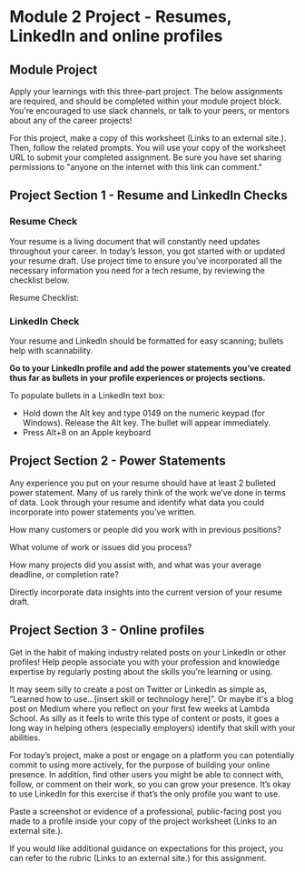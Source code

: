 # Module 2 Project - Resumes, LinkedIn and online profiles

## Module Project

Apply your learnings with this three-part project. The below assignments are required, and should be completed within your module project block. You're encouraged to use slack channels, or talk to your peers, or mentors about any of the career projects!

For this project, make a copy of this worksheet (Links to an external site.). Then, follow the related prompts. You will use your copy of the worksheet URL to submit your completed assignment. Be sure you have set sharing permissions to "anyone on the internet with this link can comment."

## Project Section 1 - Resume and LinkedIn Checks

### Resume Check

Your resume is a living document that will constantly need updates throughout your career. In today’s lesson, you got started with or updated your resume draft. Use project time to ensure you’ve incorporated all the necessary information you need for a tech resume, by reviewing the checklist below.

Resume Checklist:

### LinkedIn Check

Your resume and LinkedIn should be formatted for easy scanning; bullets help with scannability.

**Go to your LinkedIn profile and add the power statements you’ve created thus far as bullets in your profile experiences or projects sections.**

To populate bullets in a LinkedIn text box:

- Hold down the Alt key and type 0149 on the numeric keypad (for Windows). Release the Alt key. The bullet will appear immediately.
- Press Alt+8 on an Apple keyboard

## Project Section 2 - Power Statements

Any experience you put on your resume should have at least 2 bulleted power statement. Many of us rarely think of the work we’ve done in terms of data. Look through your resume and identify what data you could incorporate into power statements you've written.

How many customers or people did you work with in previous positions?

What volume of work or issues did you process?

How many projects did you assist with, and what was your average deadline, or completion rate?

Directly incorporate data insights into the current version of your resume draft.

## Project Section 3 - Online profiles

Get in the habit of making industry related posts on your LinkedIn or other profiles! Help people associate you with your profession and knowledge expertise by regularly posting about the skills you’re learning or using.

It may seem silly to create a post on Twitter or LinkedIn as simple as, “Learned how to use…[insert skill or technology here]”. Or maybe it's a blog post on Medium where you reflect on your first few weeks at Lambda School. As silly as it feels to write this type of content or posts, it goes a long way in helping others (especially employers) identify that skill with your abilities.

For today’s project, make a post or engage on a platform you can potentially commit to using more actively, for the purpose of building your online presence. In addition, find other users you might be able to connect with, follow, or comment on their work, so you can grow your presence. It’s okay to use LinkedIn for this exercise if that’s the only profile you want to use.

Paste a screenshot or evidence of a professional, public-facing post you made to a profile inside your copy of the project worksheet (Links to an external site.).

If you would like additional guidance on expectations for this project, you can refer to the rubric (Links to an external site.) for this assignment.


